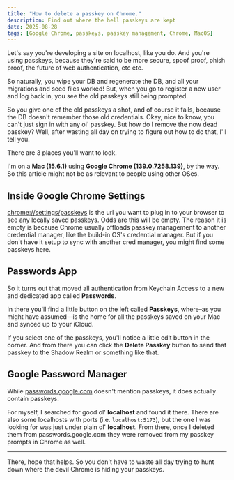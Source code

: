 ```yaml
---
title: "How to delete a passkey on Chrome."
description: Find out where the hell passkeys are kept
date: 2025-08-28
tags: [Google Chrome, passkeys, passkey management, Chrome, MacOS]
---
```

Let's say you're developing a site on localhost, like you do. And you're using passkeys, because they're said to be more secure, spoof proof, phish proof, the future of web authentication, etc etc.

So naturally, you wipe your DB and regenerate the DB, and all your migrations and seed files worked! But, when you go to register a new user and log back in, you see the old passkeys still being prompted.

So you give one of the old passkeys a shot, and of course it fails, because the DB doesn't remember those old credentials. Okay, nice to know, you can't just sign in with any ol' passkey. But how do I remove the now dead passkey? Well, after wasting all day on trying to figure out how to do that, I'll tell you.

There are 3 places you'll want to look.

I'm on a **Mac (15.6.1)** using **Google Chrome (139.0.7258.139)**, by the way. So this article might not be as relevant to people using other OSes.

## Inside Google Chrome Settings
[chrome://settings/passkeys](chrome://settings/passkeys) is the url you want to plug in to your browser to see any locally saved passkeys. Odds are this will be empty. The reason it is empty is because Chrome usually offloads passkey management to another credential manager, like the build-in OS's credential manager. But if you don't have it setup to sync with another cred manager, you might find some passkeys here.

## Passwords App
So it turns out that moved all authentication from Keychain Access to a new and dedicated app called **Passwords**.

In there you'll find a little button on the left called **Passkeys**, where–as you might have assumed—is the home for all the passkeys saved on your Mac and synced up to your iCloud.

If you select one of the passkeys, you'll notice a little edit button in the corner. And from there you can click the **Delete Passkey** button to send that passkey to the Shadow Realm or something like that.

## Google Password Manager
While [passwords.google.com](https://passwords.google.com/) doesn't mention passkeys, it does actually contain passkeys.

For myself, I searched for good ol' **localhost** and found it there. There are also some localhosts with ports (i.e. `localhost:5173`), but the one I was looking for was just under plain ol' **localhost**. From there, once I deleted them from passwords.google.com they were removed from my passkey prompts in Chrome as well.

---

There, hope that helps. So you don't have to waste all day trying to hunt down where the devil Chrome is hiding your passkeys.